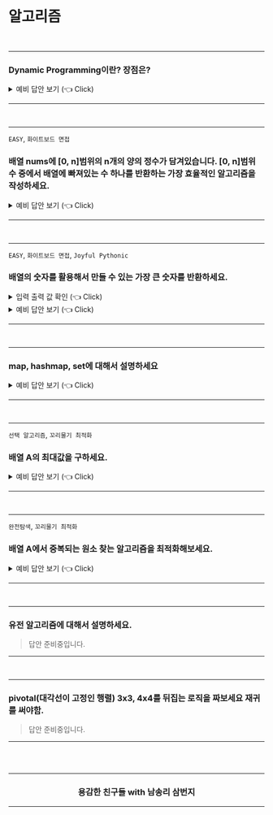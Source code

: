 # 알고리즘

<br />

-----------------------

### Dynamic Programming이란? 장점은?

<details>
   <summary> 예비 답안 보기 (👈 Click)</summary>
<br />

피보나치를 통한 재귀와 DP 비교 설명

```python 
N = int(input())
D = [0, 1]

for i in range(2, N + 1):
    D.append(D[i-2] + D[i-1])

print(D[N])
```

</details>

-----------------------

<br />

-----------------------

`EASY`, `화이트보드 면접`
### 배열 nums에 [0, n]범위의 n개의 양의 정수가 담겨있습니다. [0, n]범위 수 중에서 배열에 빠져있는 수 하나를 반환하는 가장 효율적인 알고리즘을 작성하세요.

<details>
   <summary> 예비 답안 보기 (👈 Click)</summary>
<br />

<!-- #### 문제 풀어보기: [LeetCode 268: Missing Number](https://leetcode.com/problems/missing-number/) -->

<br />

#### 풀이1. HashSet

- 알고리즘 소개
    - HashSet에 주어진 배열의 값을 넣습니다.
    - 다시 주어진 배열을 탐색하며 HashSet에 값이 있는지 찾습니다.
    - Set은 O(1)으로 찾기에 `.contatins`의 시간복잡도는 O(1)입니다.
- 알고리즘 분석 
    - 시간복잡도: O(n)
    - 공간복잡도: O(n)

```java
class Solution {
    public int missingNumber(int[] nums) {
        Set<Integer> numSet = new HashSet<Integer>();
        for (int num : nums) {
            numSet.add(num);
        }

        int expectedNumCount = nums.length + 1;
        for (int number = 0; number < expectedNumCount; number++) {
            if (!numSet.contains(number)) {
                return number;
            }
        }
        return -1;
    }
}
```

<br />

#### 풀이2. 비트 연산

- 알고리즘 소개
    - 같은 숫자를 O(1)에 지워버리는 강력한 비트 연산이 있습니다. 
    - XOR연산은 같은 수이면 0으로 바꿉니다.
    - 배열을 순회하면서 idx와 배열의 값과 XOR연산을 수행합니다.
    - 같은 수는 0으로 되므로 최종적으로 배열의 값에 누락된 수를 얻을 수 있습니다.

```
Index   0   1   2   3
Value   0   1   3   4
missing = 4^(0^0)^(1^1)^(2^3)^(3^4)  
        = (4^4)^(0^0)^(1^1)^(3^3)^2   # 교환밥칙으로 같은 수끼리 묶어준다.
        = 0^0^0^0^2                   # 같은 수 끼리 묶으면 배열에 빠진 숫자가 나오게된다.
        = 2
```

- 알고리즘 분석 
    - 시간복잡도: O(n)
    - 공간복잡도: O(1)

```java
class Solution {
    public int missingNumber(int[] nums) {
        int missing = nums.length;
        for (int i = 0; i < nums.length; i++) {
            missing ^= i ^ nums[i];
        }
        return missing;
    }
}
```

<br />

#### 풀이3. 가우스 공식

- 연속된 양의정수의 합을 구하는 공식은 다음과 같습니다. `∑​ni=​n(n+1)/2`
- `연속된 수 - 현재 배열의 수`를 빼면 배열에 누락된 한 개의 수를 구할 수 있습니다.
- 시간복잡도: O(n)
- 공간복잡도: O(1)

```java
class Solution {
    public int missingNumber(int[] nums) {
        int expectedSum = nums.length * (nums.length + 1) / 2;
        int actualSum = 0;
        for (int num : nums) {
            actualSum += num;
        }
        return expectedSum - actualSum;
    }
}
```

<br />
</details>

-----------------------

<br />

-----------------------

`EASY`, `화이트보드 면접`, `Joyful Pythonic` 
### 배열의 숫자를 활용해서 만들 수 있는 가장 큰 숫자를 반환하세요.

<details>
   <summary> 입력 출력 값 확인 (👈 Click)</summary>
<br />

`1 <= nums.length <= 100, 0 <= nums[i] <= 109`

```
입력: nums = [10,2]
출력: "210"

입력: nums = [3,30,34,5,9]
출력: "9534330"
```

<br />
</details>
<details>
   <summary> 예비 답안 보기 (👈 Click)</summary>
<br />
<br />

<!-- <a href="https://leetcode.com/problems/largest-number/">LeetCode</a> -->

본 문제는 전형적인 정렬문제를 살짝 비틀어서 새로운 정렬 기준을 주었습니다. 여기서 힘을 주어야할 것은 __'새로운 정렬 기준'__ 입니다. 그렇기에 내장함수의 오름차순, 내림차순 정렬이 아닌 Custom Sort 즉 새로운 정렬 기준을 구현해야합니다. 

문제를 푸는 방법은 값을 비교하고 조건에 맞추어 swap을 하는 방식이 있겠지만 __정렬__ 문제답게 python의 sort 함수를 이용하여 풀어보겠습니다.

<br />

#### 풀이: Custom Sort(Customized comparator)

- 알고리즘 분석 
    - 시간복잡도: `O(nlgn)` - 정렬하는데 소요되는 시간복잡도.
    - 공간복잡도: `O(n)`

```python
class Solution(object):
    def largestNumber(self, nums):
        def numOrder(x, y):
            left = int(x + y)
            right = int(y + x)
            return left - right

        if len(nums) == 0: return ""

        numsStr = [str(n) for n in nums]
        numsStr.sort(reverse=True, cmp=numOrder)

        if numsStr[0] == '0': return "0"
        else: return "".join(numsStr)
```

긴장한 상태 + 면접이라는 압박의 자리에서 쉽게 나올 수 있으며 파이썬으로 구현할 수 있는 가장 낙후된 방법으로 구현해보았습니다. 만약 여러분들이 면접관 앞에서 이렇게 구현을 했다면 면접관은 `읭?`하고 여러분의 이력서를 다시 살펴볼 것입니다. 

본 코드가 세련되지 못한 이유는 다음과 같습니다. 
- sort에 사용된 `cmp` 매개변수는 python3.0 이후로 지원하지 않습니다. 참고 [Python Doc](https://docs.python.org/ko/3/howto/sorting.html) 
- 함수안에서 int, 함수 밖에서 str형으로 데이터 형이 혼란스럽습니다.
- if가 불필요하게 남발되고 있습니다. 

이 풀이를 pythonic한 풀이로 바꾸어보겠습니다.

<br />

```python
class Solution:
    def largestNumber(self, nums):
        class Predicate(str):
            def __lt__(self, other):
                return self + other < other + self

        res = ''.join(sorted(map(str, nums), key=Predicate, reverse=True))
        return '0' if res[0] == '0' else res
```

<br />
<br />

key를 이용하는 것은 백준 문제를 좀 풀어봤다면 낯설지 않을 것입니다. 

```python
>>> tuple_list = [('Covenant', 9),
    	          ('Covenant', 1)]
                  
>>> tuple_list.sort(key=lambda x : (x[0], x[1])) 
>>> print(tuple_list)
[('Covenant', 1), ('Covenant', 9)]
```

정렬 조건으로 여러 요소를 갖는 경우 튜플로 사용해서 새로운 정렬 조건을 줄때 사용했습니다. 우리는 여기에 Predicate class의 `__lt__`(less than)라는 매직 메소드를 줄 것입니다. 

a = ["10", "5"] 일때 `Predicate`의 `__lt__`의 정의된 값으로 계산하면 다음과 같이 정렬 될 것입니다.
```
a[0] + a[1] = "105"
a[1] + a[0] = "510"
```
105보다 큰 510이 답으로 반환 될 것입니다.

<br />
<br />

</details>

-----------------------

<br />

-----------------------

### map, hashmap, set에 대해서 설명하세요

<details>
   <summary> 예비 답안 보기 (👈 Click)</summary>
<br />

- [Link](https://gompangs.tistory.com/entry/HashMap-%EC%97%90-%EB%8C%80%ED%95%98%EC%97%AC?category=537219)

</details>

-----------------------

<br />

-----------------------

`선택 알고리즘`, `꼬리물기 최적화`

### 배열 A의 최대값을 구하세요.

<details>
   <summary> 예비 답안 보기 (👈 Click)</summary>
<br />

### 1. 배열 A의 최대값

__시간복잡도:__ O(n), __공간 복잡도:__ O(1)

```python
import sys

def find_largest_number_in_array(A):
    ans = -sys.maxsize
    for number in A:
        if number > ans:
            ans = number
    return ans
```

<br />

### 2. 배열 A의 최대값과 최솟값을 구하시오

__시간복잡도:__ O(n), __공간 복잡도:__ O(1)

```python
def find_small_and_largest_number_in_array(A):
    _max, _min = -sys.maxsize, sys.maxsize
    for number in A:
        if number > _max:
            _max = number
        elif number < _min:
            _min = number
    return _max, _min
```

<br />

### 3. 위의 풀이보다 빠른 방법을 찾으세요.

__시간복잡도:__ O(n), __공간 복잡도:__ O(1)

```python
def optimization_find_small_and_largest_number_in_array(A):
    _max = _min= A[0]

    for idx in range(0, len(A), 2):
        first = A[idx]
        second = A[idx + 1]
        if first < second:
            if first < _min: _min = first
            if second > _max: _max = second
        else:
            if second < _min: _min = second
            if first > _max: _max = first
    return _max, _min
```
*배열의 갯수가 홀수인 경우 index out of range exception이 발생하므로 Padding 값을 하나 추가하면 됩니다.

<img src="../_raw/algo-select-v2.png" />

</details>

-----------------------

<br />

-----------------------

`완전탐색`, `꼬리물기 최적화`

### 배열 A에서 중복되는 원소 찾는 알고리즘을 최적화해보세요.

<details>
   <summary> 예비 답안 보기 (👈 Click)</summary>
<br />


### 풀이 1. 브루트포스
> 시간복잡도: O(n^2) 공간복잡도: O(1)

```python
def bruteforce(A):
    for i in range(len(A)):
        for j in range(i + 1, len(A)):
            if A[i] == A[j]:
                print("Duplicates exist: " + str(A[i]))
                return
    print("No duplicates in given array")
```

<br />

### 풀이 2. 정렬
풀이 1을 최적화. 정렬을 하면 바로 옆의 원소와 비교하면 되기에 탐색 시간을 줄일 수 있습니다.
> 시간복잡도: O(nlogn) 공간복잡도: O(1)

```python
def sorting(A):
    A.sort()
    for i in range(len(A)-1):
        if A[i] == A[i+1]:
            print("Duplicates exist: " + str(A[i]))
            return
    print("No duplicates in given array")
```

<br />

### 풀이 3. 해쉬
`set()`에 저장하면 수를 넣기 전에 `set()`에 값이 있는지 검사할 때의 시간 복잡도는 O(1)입니다. 정렬보다 시간복잡도를 줄일 수 있습니다.
> 시간복잡도: O(n) 공간복잡도: O(n)
```python
def hash(A):
    tmp = set()
    for i in A:
        if i in tmp:
            print("Duplicates exist: " + str(i))
            return
        tmp.add(i)
    print("No duplicates in given array")
```

<br />


### 풀이 4. negation 전략
- 풀이 3 해쉬에서 최악의 경우 모든 원소를 저장해야하기에 공간복잡도 n입니다.
- 공간 복잡도를 O(1)로 줄일 수 있는 생소하지만 어렵지 않은 알고리즘을 소개하겠습니다.
> 시간복잡도: O(n) 공간복잡도: O(1)
```python
def negation(A):
    A.sort()
    for i in range(len(A)):
        if A[abs(A[i])] < 0:
            print("Duplicates exist", abs(A[i]))
            return
        A[A[i]] = -A[A[i]]
    print("No duplicates in given array")
```

<br />

![check dup elements](../_raw/algorithm/check_dup_2.png)

- `A = [3, 1, 0, 1, 4]`를 예시로 보겠습니다. 
- Step1. `A[abs(A[i])]`가 음수가 아니므로 `A[A[i]]`를 음수로 바꿉니다.
- Step2. `A[abs(A[i])]`가 음수가 아니므로 `A[A[i]]`를 음수로 바꿉니다.
- Step3. `A[abs(A[i])]`가 음수가 아니므로 `A[A[i]]`를 음수로 바꿉니다.
- Step4. `A[abs(A[i])]`가 음수이므로 중복 원소가 배열에 존재합니다.

이 방법은 0 ~ n-1 범위일 경우에만 가능합니다. n 이상의 숫자가 배열에 있을 경우 Out of range 예외가 발생합니다.

<br />
</details>

-----------------------

<br />

-----------------------

### 유전 알고리즘에 대해서 설명하세요.

> 답안 준비중입니다.

-----------------------

<br />

-----------------------

### pivotal(대각선이 고정인 행렬) 3x3, 4x4를 뒤집는 로직을 짜보세요 재귀를 써야함.

> 답안 준비중입니다.

-----------------------

<br />
<br />
<div align=center>
  <hr />
    <h3> 용감한 친구들 with 남송리 삼번지 </h3>
  <hr />
</div>
   